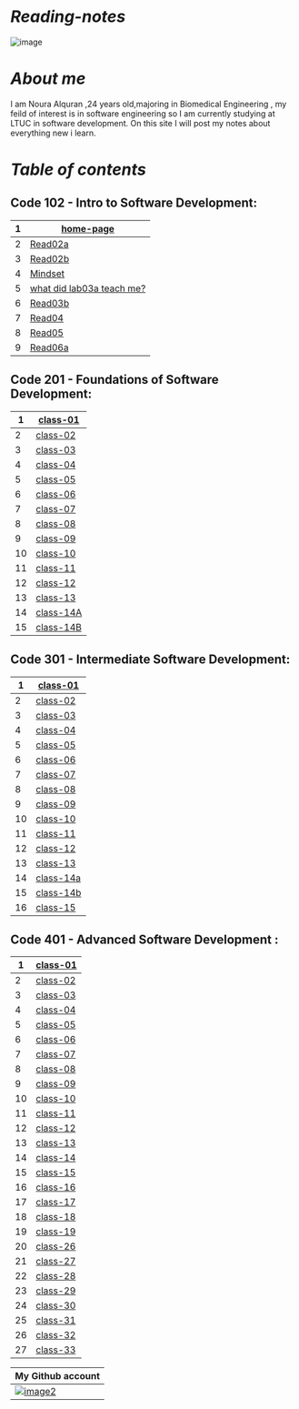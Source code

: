 # *Reading-notes*

![image](https://cdn2.iconfinder.com/data/icons/objects-23/50/1F4DD-memo-B-512.png)
#  *About me*
I am Noura Alquran ,24 years old,majoring in Biomedical Engineering , my feild of interest is in software engineering so I am currently studying at LTUC in software development. On this site I will post my notes about everything new i learn.

# *Table of contents*
## Code 102 - Intro to Software Development:
1|[home-page](https://noura-alquran.github.io/reading-notes/)   
-|-----------
2|[Read02a](https://noura-alquran.github.io/reading-notes/read02a)  
3|[Read02b](https://noura-alquran.github.io/reading-notes/read02b) 
4|[Mindset](https://noura-alquran.github.io/reading-notes/mindset)   
5|[ what did lab03a teach me?](https://noura-alquran.github.io/reading-notes/lab03a)    
6|[Read03b](https://noura-alquran.github.io/reading-notes/Read03b)    
7|[Read04](https://noura-alquran.github.io/reading-notes/read04)    
8|[Read05](https://noura-alquran.github.io/reading-notes/read05)    
9|[Read06a](https://noura-alquran.github.io/reading-notes/Read06a)
    
## Code 201 - Foundations of Software Development:
1|[class-01](https://noura-alquran.github.io/reading-notes/class-01)
-|------------
2|[class-02](https://noura-alquran.github.io/reading-notes/class-02)
3|[class-03](https://noura-alquran.github.io/reading-notes/class-03)
4|[class-04](https://noura-alquran.github.io/reading-notes/class-04)
5|[class-05](https://noura-alquran.github.io/reading-notes/class-05)
6|[class-06](https://noura-alquran.github.io/reading-notes/class-06)
7|[class-07](https://noura-alquran.github.io/reading-notes/class07)
8|[class-08](https://noura-alquran.github.io/reading-notes/class08)
9|[class-09](https://noura-alquran.github.io/reading-notes/class09)
10|[class-10](https://noura-alquran.github.io/reading-notes/class10)
11|[class-11](https://noura-alquran.github.io/reading-notes/class11)
12|[class-12](https://noura-alquran.github.io/reading-notes/class-12)
13|[class-13](https://noura-alquran.github.io/reading-notes/class-13)
14|[class-14A](https://noura-alquran.github.io/reading-notes/class14)
15|[class-14B](https://noura-alquran.github.io/reading-notes/class14b)

## Code 301 - Intermediate Software Development:
1|[class-01](https://noura-alquran.github.io/reading-notes/raed3011)
-|------------------------------
2|[class-02](https://noura-alquran.github.io/reading-notes/read3012)
3|[class-03](https://noura-alquran.github.io/reading-notes/read3013)
4|[class-04](https://noura-alquran.github.io/reading-notes/read3014)
5|[class-05](https://noura-alquran.github.io/reading-notes/read3015)
6|[class-06](https://noura-alquran.github.io/reading-notes/read3016)
7|[class-07](https://noura-alquran.github.io/reading-notes/read3017)
8|[class-08](https://noura-alquran.github.io/reading-notes/read3018)
9|[class-09](https://noura-alquran.github.io/reading-notes/read3019)
10|[class-10](https://noura-alquran.github.io/reading-notes/read30110)
11|[class-11](https://noura-alquran.github.io/reading-notes/read3111)
12|[class-12](https://noura-alquran.github.io/reading-notes/read30112)
13|[class-13](https://noura-alquran.github.io/reading-notes/read30113)
14|[class-14a](https://noura-alquran.github.io/reading-notes/read30114a)
15|[class-14b](https://noura-alquran.github.io/reading-notes/read30114b)
16|[class-15](https://noura-alquran.github.io/reading-notes/read30115)


## Code 401 - Advanced Software Development :
1|[class-01](https://noura-alquran.github.io/reading-notes/read4011)
-|------------------------------
2|[class-02](https://noura-alquran.github.io/reading-notes/read4012)
3|[class-03](https://noura-alquran.github.io/reading-notes/read4013)
4|[class-04](https://noura-alquran.github.io/reading-notes/read4014)
5|[class-05](https://noura-alquran.github.io/reading-notes/read4015)
6|[class-06](https://noura-alquran.github.io/reading-notes/read4016)
7|[class-07](https://noura-alquran.github.io/reading-notes/read4017)
8|[class-08](https://noura-alquran.github.io/reading-notes/read4018)
9|[class-09](https://noura-alquran.github.io/reading-notes/read4019)
10|[class-10](https://noura-alquran.github.io/reading-notes/read40110)
11|[class-11](https://noura-alquran.github.io/reading-notes/read40111)
12|[class-12](https://noura-alquran.github.io/reading-notes/read40112)
13|[class-13](https://noura-alquran.github.io/reading-notes/read40113)
14|[class-14](https://noura-alquran.github.io/reading-notes/read40114)
15|[class-15](https://noura-alquran.github.io/reading-notes/read40115)
16|[class-16](https://noura-alquran.github.io/reading-notes/read40116)
17|[class-17](https://noura-alquran.github.io/reading-notes/read40117)
18|[class-18](https://noura-alquran.github.io/reading-notes/read40118)
19|[class-19](https://noura-alquran.github.io/reading-notes/read40119)
20|[class-26](https://noura-alquran.github.io/reading-notes/read26)
21|[class-27](https://noura-alquran.github.io/reading-notes/read27)
22|[class-28](https://noura-alquran.github.io/reading-notes/read284)
23|[class-29](https://noura-alquran.github.io/reading-notes/read294)
24|[class-30](https://noura-alquran.github.io/reading-notes/read304)
25|[class-31](https://noura-alquran.github.io/reading-notes/read314)
26|[class-32](https://noura-alquran.github.io/reading-notes/read324)
27|[class-33](https://noura-alquran.github.io/reading-notes/read334)






My Github account  | 
------------ | 
 [![image2](https://p.kindpng.com/picc/s/128-1280192_github-logo-png-github-png-transparent-png.png)](https://github.com/Noura-Alquran)|
 

